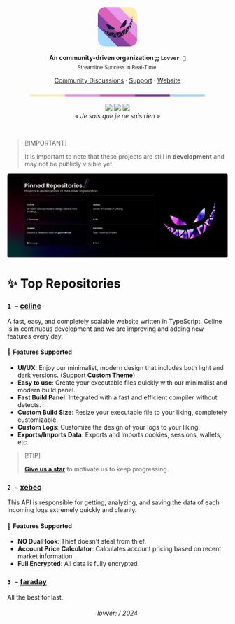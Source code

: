 <div align="center">
  <picture>
    <source media="(prefers-color-scheme: dark)" srcset="https://raw.githubusercontent.com/lovverhub/lovver-assets/master/assets/palette/royale-blade/logo-light.webp" />
    <img height="90" src="https://raw.githubusercontent.com/lovverhub/lovver-assets/master/assets/palette/royale-blade/logo-dark.webp" />
  </picture>
</div>
<p align="center">
  <b><strong>An community-driven organization ;; <code>Lovver 🌷</code></strong></b><br/>
  <sub>Streamline Success in Real-Time.</sub><br/>
</p>
<div align="center">

[Community Discussions][discussions-link] · [Support][discord-link] · [Website][website-link]

</div>

<p align="center">
  <img src="https://raw.githubusercontent.com/lovverhub/lovver-assets/master/assets/palette/royale-blade/separator.webp" width="400" />
</p>

<div align="center">
  
  [![][social-ig-shield]][social-ig-link]
  [![][social-x-shield]][social-x-link]
  [![][sponsor-shield]][sponsor-link]<br />
  *« Je sais que je ne sais rien »*
</div>

&nbsp;

> \[!IMPORTANT]
>
> It is important to note that these projects are still in **development** and may not be publicly visible yet.

<img src="https://github.com/lovverhub/.github/blob/master/assets/Pinned_Repos.png" />

# ✨ Top Repositories

### `1 ~` [celine](https://github.com/lovverhub/celine)

A fast, easy, and completely scalable website written in TypeScript. Celine is in continuous development and we are improving and adding new features every day.

#### 🎨 Features Supported

- **UI/UX**: Enjoy our minimalist, modern design that includes both light and dark versions. (Support **Custom Theme**)
- **Easy to use**: Create your executable files quickly with our minimalist and modern build panel.
- **Fast Build Panel**: Integrated with a fast and efficient compiler without detects.
- **Custom Build Size**: Resize your executable file to your liking, completely customizable.
- **Custom Logs**: Customize the design of your logs to your liking.
- **Exports/Imports Data**: Exports and Imports cookies, sessions, wallets, etc.

> \[!TIP]
>
> **[Give us a star](https://github.com/celine)** to motivate us to keep progressing.

### `2 ~` [xebec](https://github.com/lovverhub/xebec)

This API is responsible for getting, analyzing, and saving the data of each incoming logs extremely quickly and cleanly.

#### 🍥 Features Supported

- **NO DualHook**: Thief doesn't steal from thief.
- **Account Price Calculator**: Calculates account pricing based on recent market information.
- **Full Encrypted**: All data is fully encrypted.

### `3 ~` [faraday](https://github.com/lovverhub/faraday)

All the best for last.

<h6 align="center">
  lovver; / 2024
</h6>

[discussions-link]: https://github.com/orgs/lovverhub/discussions
[discord-link]: https://discord.gg/lovverhub
[website-link]: https://www.lovver.us


[social-ig-link]: https://instagram.com/fifi.xvx
[social-ig-shield]: https://img.shields.io/badge/fifix.xvx-⁞-e84855?labelColor=black&style=for-the-badge&logo=instagram
[social-x-link]: https://x.com/fifixw
[social-x-shield]: https://img.shields.io/badge/fifixw-⁞-f8f9fa?labelColor=black&style=for-the-badge&logo=x
[sponsor-link]: https://opencollective.com/lovverhub
[sponsor-shield]: https://img.shields.io/badge/Sponsors-390099?labelColor=black&style=for-the-badge&logo=opencollective
